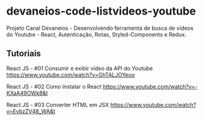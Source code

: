 # devaneios-code-listvideos-youtube
Projeto Canal Devaneios - Desenvolvendo ferramenta de busca de vídeos do Youtube - React, Autenticação, Rotas, Styled-Components e Redux.


## Tutoriais

React JS - #01 Consumir e exibir vídeo da API do Youtube
https://www.youtube.com/watch?v=GhTALJOYeoo

React JS - #02 Como instalar o React
https://www.youtube.com/watch?v=-KXaA49OWk8&t

React JS - #03 Converter HTML em JSX
https://www.youtube.com/watch?v=EybzZV48_WA&t

